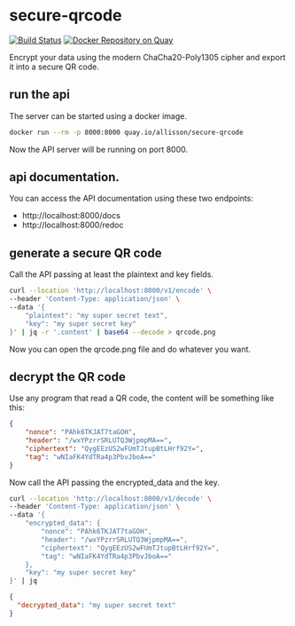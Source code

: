 # secure-qrcode
[![Build Status](https://github.com/allisson/secure-qrcode/workflows/tests/badge.svg)](https://github.com/allisson/secure-qrcode/actions)
[![Docker Repository on Quay](https://quay.io/repository/allisson/secure-qrcode/status "Docker Repository on Quay")](https://quay.io/repository/allisson/secure-qrcode)

Encrypt your data using the modern ChaCha20-Poly1305 cipher and export it into a secure QR code.

## run the api

The server can be started using a docker image.

```bash
docker run --rm -p 8000:8000 quay.io/allisson/secure-qrcode
```

Now the API server will be running on port 8000.

## api documentation.

You can access the API documentation using these two endpoints:
- http://localhost:8000/docs
- http://localhost:8000/redoc

## generate a secure QR code

Call the API passing at least the plaintext and key fields.

```bash
curl --location 'http://localhost:8000/v1/encode' \
--header 'Content-Type: application/json' \
--data '{
    "plaintext": "my super secret text",
    "key": "my super secret key"
}' | jq -r '.content' | base64 --decode > qrcode.png
```

Now you can open the qrcode.png file and do whatever you want.

## decrypt the QR code

Use any program that read a QR code, the content will be something like this:

```json
{
    "nonce": "PAhk6TKJAT7taGOH",
    "header": "/wxYPzrrSRLUTQ3WjpmpMA==",
    "ciphertext": "QygEEzUS2wFUmTJtupBtLHrf92Y=",
    "tag": "wNIaFK4YdTRa4p3PbvJboA=="
}
```

Now call the API passing the encrypted_data and the key.

```bash
curl --location 'http://localhost:8000/v1/decode' \
--header 'Content-Type: application/json' \
--data '{
    "encrypted_data": {
        "nonce": "PAhk6TKJAT7taGOH",
        "header": "/wxYPzrrSRLUTQ3WjpmpMA==",
        "ciphertext": "QygEEzUS2wFUmTJtupBtLHrf92Y=",
        "tag": "wNIaFK4YdTRa4p3PbvJboA=="
    },
    "key": "my super secret key"
}' | jq
```

```json
{
  "decrypted_data": "my super secret text"
}
```
